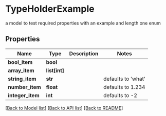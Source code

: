 # TypeHolderExample

a model to test required properties with an example and length one enum
## Properties
Name | Type | Description | Notes
------------ | ------------- | ------------- | -------------
**bool_item** | **bool** |  | 
**array_item** | **list[int]** |  | 
**string_item** | **str** |  | defaults to 'what'
**number_item** | **float** |  | defaults to 1.234
**integer_item** | **int** |  | defaults to -2

[[Back to Model list]](../README.md#documentation-for-models) [[Back to API list]](../README.md#documentation-for-api-endpoints) [[Back to README]](../README.md)


